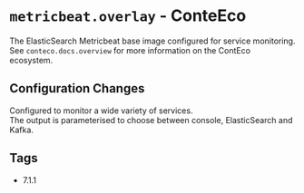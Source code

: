 # `metricbeat.overlay` - ConteEco

The ElasticSearch Metricbeat base image configured for service monitoring.
See `conteco.docs.overview` for more information on the ContEco ecosystem.

## Configuration Changes

Configured to monitor a wide variety of services.  
The output is parameterised to choose between console, ElasticSearch and Kafka.

## Tags

* 7.1.1
